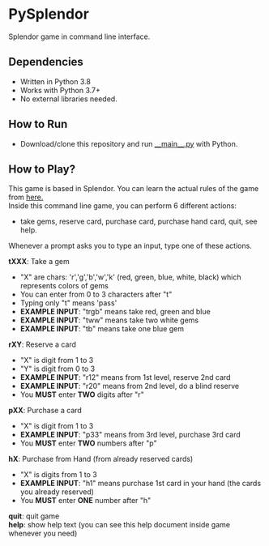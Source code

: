 # PySplendor
Splendor game in command line interface.

## Dependencies
- Written in Python 3.8
- Works with Python 3.7+
- No external libraries needed.

## How to Run
- Download/clone this repository and run [\_\_main\_\_.py](__main__.py) with Python.

## How to Play?
This game is based in Splendor. You can learn the actual rules of the game from [here.](https://www.ultraboardgames.com/splendor/game-rules.php)  
Inside this command line game, you can perform 6 different actions: 
* take gems, reserve card, purchase card, purchase hand card, quit, see help.  

Whenever a prompt asks you to type an input, type one of these actions.

**tXXX**: Take a gem
- "X" are chars: 'r','g','b','w','k' (red, green, blue, white, black) which represents colors of gems
- You can enter from 0 to 3 characters after "t"
- Typing only "t" means 'pass'
- **EXAMPLE INPUT**: "trgb" means take red, green and blue
- **EXAMPLE INPUT**: "tww" means take two white gems
- **EXAMPLE INPUT**: "tb" means take one blue gem
    
**rXY**: Reserve a card
- "X" is digit from 1 to 3
- "Y" is digit from 0 to 3
- **EXAMPLE INPUT**: "r12" means from 1st level, reserve 2nd card 
- **EXAMPLE INPUT**: "r20" means from 2nd level, do a blind reserve
- You **MUST** enter **TWO** digits after "r"
    
**pXX**: Purchase a card
- "X" is digit from 1 to 3
- **EXAMPLE INPUT**: "p33" means from 3rd level, purchase 3rd card
- You **MUST** enter **TWO** numbers after "p"
    
**hX**: Purchase from Hand (from already reserved cards)
- "X" is digits from 1 to 3
- **EXAMPLE INPUT**: "h1" means purchase 1st card in your hand (the cards you already reserved)
- You **MUST** enter **ONE** number after "h"
    
**quit**: quit game  
**help**: show help text (you can see this help document inside game whenever you need) 

